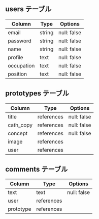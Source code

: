 ## users テーブル

| Column       | Type   | Options     |
| ------------ | ------ | ----------- |
| email        | string | null: false |
| password     | string | null: false |
| name         | string | null: false |
| profile      | text   | null: false |
| occupation   | text   | null: false |
| position     | text   | null: false |

## prototypes テーブル

| Column      | Type       | Options       |
| ----------- | ---------- | ------------- |
| title       | references | null: false   |
| cath_copy   | references | null: false   |
| concept     | references | null: false   |
| image       | references |               |
| user        | references |               |

## comments テーブル

| Column       | Type       | Options       |
| ------------ | ---------- | ------------- |
| text         | text       | null: false   |
| user         | references |               |
| prototype    | references |               |